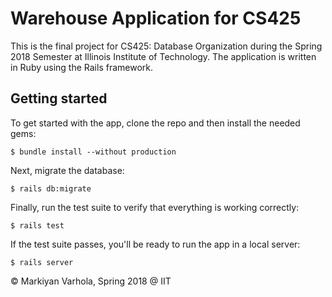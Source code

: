 # Warehouse Application for CS425

This is the final project for CS425: Database Organization during the Spring 2018 Semester at Illinois Institute of Technology.
The application is written in Ruby using the Rails framework.

## Getting started

To get started with the app, clone the repo and then install the needed gems:

```
$ bundle install --without production
```

Next, migrate the database:

```
$ rails db:migrate
```

Finally, run the test suite to verify that everything is working correctly:

```
$ rails test
```

If the test suite passes, you'll be ready to run the app in a local server:

```
$ rails server
```

© Markiyan Varhola, Spring 2018 @ IIT

